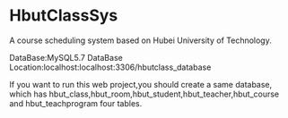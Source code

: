 # HbutClassSys
A course scheduling system based on Hubei University of Technology.

DataBase:MySQL5.7
DataBase Location:localhost:localhost\:3306/hbutclass_database

If you want to run this web project,you should create a same database,
which has hbut_class,hbut_room,hbut_student,hbut_teacher,hbut_course and hbut_teachprogram four tables.
